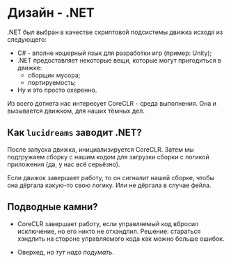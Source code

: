 Дизайн - .NET
=============

.NET был выбран в качестве скриптовой подсистемы движка исходя из следующего:
- C# - вполне кошерный язык для разработки игр (пример: Unity);
- .NET предоставляет некоторые вещи, которые могут пригодиться в движке:
  - сборщик мусора;
  - портируемость;
- Ну и это просто охеренно.

Из всего дотнета нас интересует CoreCLR - среда выполнения. Она и вызывается движком,
для наших тёмных дел.

Как `lucidreams` заводит .NET?
------------------------------

После запуска движка, инициализируется CoreCLR. Затем мы подгружаем сборку с нашим кодом
для загрузки сборки с логикой приложения (да, у нас всё серьёзно).

Если движок завершает работу, то он сигналит нашей сборке, чтобы она дёргала какую-то
свою логику. Или не дёргала в случае фейла.

Подводные камни?
----------------

- CoreCLR завершает работу, если управляемый код вбросил исключение, но его никто не
  отхэндлил. Решение: стараться хэндлить на стороне управляемого кода как можно больше
  ошибок.

- Оверхед, *но тут надо подумать*.
